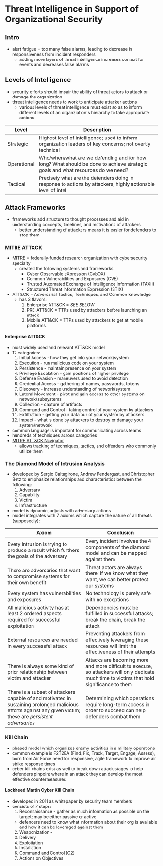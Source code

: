 # Threat Intelligence in Support of Organizational Security

## Intro

- alert fatigue = too many false alarms, leading to decrease in responsiveness from incident responders
  - adding more layers of threat intelligence increases context for events and decreases false alarms

## Levels of Intelligence

- security efforts should impair the ability of threat actors to attack or damage the organization
- threat intelligence needs to work to anticipate attacker actions
  - various levels of threat intelligence must exist so as to inform different levels of an organziation's hierarchy to take appropriate actions

| Level | Description |
| ----- | ----------- |
| Strategic | Highest level of intelligence; used to inform organization leaders of key concerns; not overtly technical |
| Operational | Who/when/what are we defending and for how long?  What should be done to achieve strategic goals and what resources do we need? |
| Tactical | Precisely what are the defenders doing in response to actions by attackers; highly actionable level of intel |

## Attack Frameworks 

- frameworks add structure to thought processes and aid in understanding concepts, timelines, and motivations of attackers
  - better understanding of attackers means it is easier for defenders to stop them

### MITRE ATT&CK

- MITRE = federally-funded research organization with cybersecurity specialty
  - created the following systems and frameworks:
    - Cyber Observable eXpression (CybOX)
    - Common Vulnerabilities and Exposures (CVE)
    - Trusted Automated Exchange of Intelligence Information (TAXII)
    - Structured Threat Information Expression (STIX)
- ATT&CK = Adversarial Tactics, Techniques, and Common Knowledge 
  - has 3 flavors:
    1. Enterprise ATT&CK = *SEE BELOW*
    2. PRE-ATT&CK = TTPs used by attackers before launching an attack
    3. Mobile ATT&CK = TTPs used by attackers to get at mobile platforms

#### Enterprise ATT&CK

- most widely used and relevant ATT&CK model
- 12 categories:
  1. Initial Access - how they get into your network/system
  2. Execution - run malicious code on your system
  3. Persistence - maintain presence on your system
  4. Privilege Escalation - gain positions of higher privilege
  5. Defense Evasion - maneuvers used to avoid detection
  6. Credential Access - gathering of names, passwords, tokens
  7. Discovery - increase understanding of network/system
  8. Lateral Movement - pivot and gain access to other systems on network/subsystems
  9. Collection - capture of artifacts
  10. Command and Control - taking control of your system by attackers
  11. Exfiltration - getting your data our of your system by attackers
  12. Impact - what is done by attackers to destroy or damage your system/network
- common language is important for communicating across teams
- hundreds of techniques across categories 
- [MITRE ATT&CK Navigator](https://mitre.github.io/attack-navigator/enterprise/)
  - allows tracking of techniques, tactics, and offenders who commonly utilize them

### The Diamond Model of Intrusion Analysis

- developed by Sergio Caltagirone, Andrew Pendergast, and Christopher Betz to emphasize relationships and characteristics between the following:
  1. Adversary
  2. Capability
  3. Victim
  4. Infrastructure
- model is dynamic, adjusts with adversary actions
- model integrates with 7 axioms which capture the nature of all threats (supposedly):

| Axiom | Conclusion |
| ----- | ---------- |
| Every intrusion is trying to produce a result which furthers the goals of the adversary | Every incident involves the 4 components of the diamond model and can be mapped against them |
| There are adversaries that want to compromise systems for their own benefit | Threat actors are always there; if we know what they want, we can better protect our systems |
| Every system has vulnerabilities and exposures | No technology is purely safe with no exceptions |
| All malicious activity has at least 2 ordered aspects required for successful exploitation | Dependencies must be fulfilled in successful attacks; break the chain, break the attack |
| External resources are needed in every successful attack | Preventing attackers from effectively leveraging these resources will limit the effectiveness of their attempts |
| There is always some kind of prior relationship between victim and attacker | Attacks are becoming more and more difficult to execute, so attackers will only dedicate much time to victims that hold significance to them |
| There is a subset of attackers capable of and motivated in sustaining prolonged malicious efforts against any given victim; these are *persistent adversaries* | Determining which operations require long-term access in order to succeed can help defenders combat them |

### Kill Chain

- phased model which organizes enemy activities in a military operations
- common example is F2T2EA (Find, Fix, Track, Target, Engage, Assess), born from Air Force need for responsive, agile framework to improve air strike response times
- cyber kill chains exist as well to break down attack stages to help defenders pinpoint where in an attack they can develop the most effective countermeasures

#### Lockheed Martin Cyber Kill Chain

- developed in 2011 as whitepaper by security team members
- consists of 7 steps:
  1. Reconnaissance - gather as much information as possible on the target; may be either passive or active
    - defenders need to know what information about their org is available and how it can be leveraged against them
  2. Weaponization - 
  3. Delivery
  4. Exploitation
  5. Installation
  6. Command and Control (C2)
  7. Actions on Objectives
